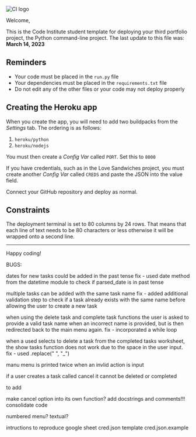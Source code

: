 ![CI logo](https://codeinstitute.s3.amazonaws.com/fullstack/ci_logo_small.png)

Welcome,

This is the Code Institute student template for deploying your third portfolio project, the Python command-line project. The last update to this file was: **March 14, 2023**

## Reminders

- Your code must be placed in the `run.py` file
- Your dependencies must be placed in the `requirements.txt` file
- Do not edit any of the other files or your code may not deploy properly

## Creating the Heroku app

When you create the app, you will need to add two buildpacks from the _Settings_ tab. The ordering is as follows:

1. `heroku/python`
2. `heroku/nodejs`

You must then create a _Config Var_ called `PORT`. Set this to `8000`

If you have credentials, such as in the Love Sandwiches project, you must create another _Config Var_ called `CREDS` and paste the JSON into the value field.

Connect your GitHub repository and deploy as normal.

## Constraints

The deployment terminal is set to 80 columns by 24 rows. That means that each line of text needs to be 80 characters or less otherwise it will be wrapped onto a second line.

---

Happy coding!








BUGS:

dates for new tasks could be added in the past tense
fix - used date method from the datetime module to check if parsed_date is in past tense

multiple tasks can be added with the same task name
fix - added additional validation step to check if a task already exists with the same name before allowing the user to create a new task

when using the delete task and complete task functions the user is asked to provide a valid task name when an incorrect name is provided, but is then redirected back to the main menu again.
fix - incorporated a while loop

when a used selects to delete a task from the completed tasks worksheet, the show tasks function does not work due to the space in the user input.
fix - used .replace(" ", "_")


manu menu is printed twice when an invlid action is input

if a user creates a task called cancel it cannot be deleted or completed




to add

make cancel option into its own function?
add docstrings and comments!!!
consolidate code


numbered menu?
textual?

intructions to reproduce google sheet
cred.json template cred.json.example